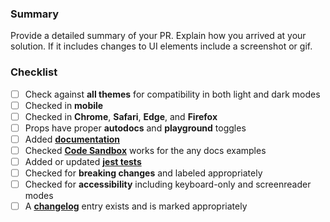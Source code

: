 ### Summary

Provide a detailed summary of your PR. Explain how you arrived at your solution. If it includes changes to UI elements include a screenshot or gif.

### Checklist

- [ ] Check against **all themes** for compatibility in both light and dark modes
- [ ] Checked in **mobile**
- [ ] Checked in **Chrome**, **Safari**, **Edge**, and **Firefox**
- [ ] Props have proper **autodocs** and **playground** toggles
- [ ] Added **[documentation](https://github.com/elastic/eui/blob/master/wiki/documentation-guidelines.md)**
- [ ] Checked **[Code Sandbox](https://codesandbox.io/)** works for the any docs examples
- [ ] Added or updated **[jest tests](https://github.com/elastic/eui/blob/master/wiki/testing.md)**
- [ ] Checked for **breaking changes** and labeled appropriately
- [ ] Checked for **accessibility** including keyboard-only and screenreader modes
- [ ] A **[changelog](https://github.com/elastic/eui/blob/master/wiki/documentation-guidelines.md#changelog)** entry exists and is marked appropriately
